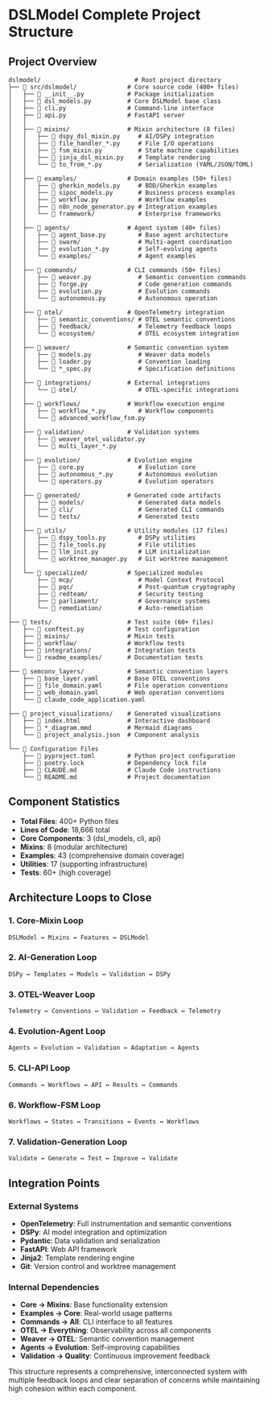 # DSLModel Complete Project Structure

## Project Overview
```
dslmodel/                          # Root project directory
├── 📁 src/dslmodel/              # Core source code (400+ files)
│   ├── 📄 __init__.py            # Package initialization
│   ├── 📄 dsl_models.py          # Core DSLModel base class
│   ├── 📄 cli.py                 # Command-line interface
│   ├── 📄 api.py                 # FastAPI server
│   │
│   ├── 📁 mixins/                # Mixin architecture (8 files)
│   │   ├── 📄 dspy_dsl_mixin.py     # AI/DSPy integration
│   │   ├── 📄 file_handler_*.py     # File I/O operations
│   │   ├── 📄 fsm_mixin.py          # State machine capabilities
│   │   ├── 📄 jinja_dsl_mixin.py    # Template rendering
│   │   └── 📄 to_from_*.py          # Serialization (YAML/JSON/TOML)
│   │
│   ├── 📁 examples/              # Domain examples (50+ files)
│   │   ├── 📄 gherkin_models.py     # BDD/Gherkin examples
│   │   ├── 📄 sipoc_models.py       # Business process examples
│   │   ├── 📄 workflow.py           # Workflow examples
│   │   ├── 📄 n8n_node_generator.py # Integration examples
│   │   └── 📁 framework/            # Enterprise frameworks
│   │
│   ├── 📁 agents/                # Agent system (40+ files)
│   │   ├── 📄 agent_base.py         # Base agent architecture
│   │   ├── 📄 swarm/                # Multi-agent coordination
│   │   ├── 📄 evolution_*.py        # Self-evolving agents
│   │   └── 📄 examples/             # Agent examples
│   │
│   ├── 📁 commands/              # CLI commands (50+ files)
│   │   ├── 📄 weaver.py             # Semantic convention commands
│   │   ├── 📄 forge.py              # Code generation commands
│   │   ├── 📄 evolution.py          # Evolution commands
│   │   └── 📄 autonomous.py         # Autonomous operation
│   │
│   ├── 📁 otel/                  # OpenTelemetry integration
│   │   ├── 📄 semantic_conventions/ # OTEL semantic conventions
│   │   ├── 📄 feedback/             # Telemetry feedback loops
│   │   └── 📄 ecosystem/            # OTEL ecosystem integration
│   │
│   ├── 📁 weaver/                # Semantic convention system
│   │   ├── 📄 models.py             # Weaver data models
│   │   ├── 📄 loader.py             # Convention loading
│   │   └── 📄 *_spec.py             # Specification definitions
│   │
│   ├── 📁 integrations/          # External integrations
│   │   └── 📁 otel/                 # OTEL-specific integrations
│   │
│   ├── 📁 workflows/             # Workflow execution engine
│   │   ├── 📄 workflow_*.py         # Workflow components
│   │   └── 📄 advanced_workflow_fsm.py
│   │
│   ├── 📁 validation/            # Validation systems
│   │   ├── 📄 weaver_otel_validator.py
│   │   └── 📄 multi_layer_*.py
│   │
│   ├── 📁 evolution/             # Evolution engine
│   │   ├── 📄 core.py               # Evolution core
│   │   ├── 📄 autonomous_*.py       # Autonomous evolution
│   │   └── 📄 operators.py          # Evolution operators
│   │
│   ├── 📁 generated/             # Generated code artifacts
│   │   ├── 📁 models/               # Generated data models
│   │   ├── 📁 cli/                  # Generated CLI commands
│   │   └── 📁 tests/                # Generated tests
│   │
│   ├── 📁 utils/                 # Utility modules (17 files)
│   │   ├── 📄 dspy_tools.py         # DSPy utilities
│   │   ├── 📄 file_tools.py         # File utilities
│   │   ├── 📄 llm_init.py           # LLM initialization
│   │   └── 📄 worktree_manager.py   # Git worktree management
│   │
│   └── 📁 specialized/           # Specialized modules
│       ├── 📁 mcp/                  # Model Context Protocol
│       ├── 📁 pqc/                  # Post-quantum cryptography
│       ├── 📁 redteam/              # Security testing
│       ├── 📁 parliament/           # Governance systems
│       └── 📁 remediation/          # Auto-remediation
│
├── 📁 tests/                     # Test suite (60+ files)
│   ├── 📄 conftest.py            # Test configuration
│   ├── 📁 mixins/                # Mixin tests
│   ├── 📁 workflow/              # Workflow tests
│   ├── 📁 integrations/          # Integration tests
│   └── 📁 readme_examples/       # Documentation tests
│
├── 📁 semconv_layers/            # Semantic convention layers
│   ├── 📄 base_layer.yaml        # Base OTEL conventions
│   ├── 📄 file_domain.yaml       # File operation conventions
│   ├── 📄 web_domain.yaml        # Web operation conventions
│   └── 📄 claude_code_application.yaml
│
├── 📁 project_visualizations/    # Generated visualizations
│   ├── 📄 index.html             # Interactive dashboard
│   ├── 📄 *_diagram.mmd          # Mermaid diagrams
│   └── 📄 project_analysis.json  # Component analysis
│
└── 📁 Configuration Files
    ├── 📄 pyproject.toml         # Python project configuration
    ├── 📄 poetry.lock            # Dependency lock file
    ├── 📄 CLAUDE.md              # Claude Code instructions
    └── 📄 README.md              # Project documentation
```

## Component Statistics
- **Total Files**: 400+ Python files
- **Lines of Code**: 18,666 total
- **Core Components**: 3 (dsl_models, cli, api)
- **Mixins**: 8 (modular architecture)
- **Examples**: 43 (comprehensive domain coverage)
- **Utilities**: 17 (supporting infrastructure)
- **Tests**: 60+ (high coverage)

## Architecture Loops to Close

### 1. **Core-Mixin Loop**
```
DSLModel ↔ Mixins ↔ Features ↔ DSLModel
```

### 2. **AI-Generation Loop**
```
DSPy ↔ Templates ↔ Models ↔ Validation ↔ DSPy
```

### 3. **OTEL-Weaver Loop**
```
Telemetry ↔ Conventions ↔ Validation ↔ Feedback ↔ Telemetry
```

### 4. **Evolution-Agent Loop**
```
Agents ↔ Evolution ↔ Validation ↔ Adaptation ↔ Agents
```

### 5. **CLI-API Loop**
```
Commands ↔ Workflows ↔ API ↔ Results ↔ Commands
```

### 6. **Workflow-FSM Loop**
```
Workflows ↔ States ↔ Transitions ↔ Events ↔ Workflows
```

### 7. **Validation-Generation Loop**
```
Validate ↔ Generate ↔ Test ↔ Improve ↔ Validate
```

## Integration Points

### External Systems
- **OpenTelemetry**: Full instrumentation and semantic conventions
- **DSPy**: AI model integration and optimization
- **Pydantic**: Data validation and serialization
- **FastAPI**: Web API framework
- **Jinja2**: Template rendering engine
- **Git**: Version control and worktree management

### Internal Dependencies
- **Core → Mixins**: Base functionality extension
- **Examples → Core**: Real-world usage patterns
- **Commands → All**: CLI interface to all features
- **OTEL → Everything**: Observability across all components
- **Weaver → OTEL**: Semantic convention management
- **Agents → Evolution**: Self-improving capabilities
- **Validation → Quality**: Continuous improvement feedback

This structure represents a comprehensive, interconnected system with multiple feedback loops and clear separation of concerns while maintaining high cohesion within each component.